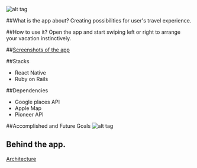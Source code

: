 ![alt tag](https://cloud.githubusercontent.com/assets/17296898/16355636/d1eee11a-3a71-11e6-8ed1-a875c65a88c1.png)

##What is the app about?
Creating possibilities for user's travel experience.

##How to use it?
Open the app and start swiping left or right to arrange your vacation instinctively.

##[Screenshots of the app](./Screenshot.md)


##Stacks
- React Native
- Ruby on Rails

##Dependencies
- Google places API
- Apple Map
- Pioneer API

##Accomplished and Future Goals
![alt tag](https://cloud.githubusercontent.com/assets/17296898/16507293/b92807cc-3edd-11e6-92ec-607725adfde0.png)

## Behind the app.
[Architecture](./READMORE.md)
